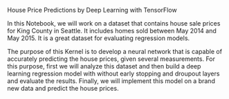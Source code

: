 House Price Predictions by Deep Learning with TensorFlow

In this Notebook, we will work on a dataset that contains house sale prices for King County in Seattle. It includes homes sold between May 2014 and May 2015. It is a great dataset for evaluating regression models.

The purpose of this Kernel is to develop a neural network that is capable of accurately predicting the house prices, given several measurements. For this purpose, first we will analyze this dataset and then build a deep learning regression model with without early stopping and droupout layers and evaluate the results. Finally, we will implement this model on a brand new data and predict the house prices.

